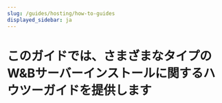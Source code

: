```yaml
---
slug: /guides/hosting/how-to-guides
displayed_sidebar: ja
---
```


# このガイドでは、さまざまなタイプのW&Bサーバーインストールに関するハウツーガイドを提供します